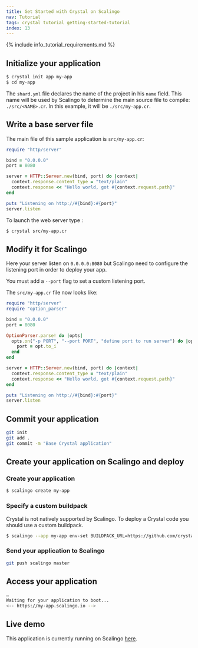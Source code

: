 ```yaml
---
title: Get Started with Crystal on Scalingo
nav: Tutorial
tags: crystal tutorial getting-started-tutorial
index: 13
---
```


{% include info_tutorial_requirements.md %}

## Initialize your application

```bash
$ crystal init app my-app
$ cd my-app
```

The `shard.yml` file declares the name of the project in his `name` field. This name will be used by
Scalingo to determine the main source file to compile: `./src/<NAME>.cr`. In this example, it will be
`./src/my-app.cr`.


## Write a base server file

The main file of this sample application is `src/my-app.cr`:

```ruby
require "http/server"

bind = "0.0.0.0"
port = 8080

server = HTTP::Server.new(bind, port) do |context|
  context.response.content_type = "text/plain"
  context.response << "Hello world, got #{context.request.path}"
end

puts "Listening on http://#{bind}:#{port}"
server.listen
```

To launch the web server type :

```bash
$ crystal src/my-app.cr
```

## Modify it for Scalingo

Here your server listen on `0.0.0.0:8080` but Scalingo need to configure the listening port in order
to deploy your app.

You must add a `--port` flag to set a custom listening port.

The `src/my-app.cr` file now looks like:

```ruby
require "http/server"
require "option_parser"

bind = "0.0.0.0"
port = 8080

OptionParser.parse! do |opts|
  opts.on("-p PORT", "--port PORT", "define port to run server") do |opt|
    port = opt.to_i
  end
end

server = HTTP::Server.new(bind, port) do |context|
  context.response.content_type = "text/plain"
  context.response << "Hello world, got #{context.request.path}"
end

puts "Listening on http://#{bind}:#{port}"
server.listen
```

## Commit your application

```bash
git init
git add .
git commit -m "Base Crystal application"
```

## Create your application on Scalingo and deploy

### Create your application

```bash
$ scalingo create my-app
```

### Specify a custom buildpack

Crystal is not natively supported by Scalingo. To deploy a Crystal code you should use a custom
buildpack.

```bash
$ scalingo --app my-app env-set BUILDPACK_URL=https://github.com/crystal-lang/heroku-buildpack-crystal.git
```

### Send your application to Scalingo
```bash
git push scalingo master
```

## Access your application

```bash
…
Waiting for your application to boot...
<-- https://my-app.scalingo.io -->
```


## Live demo

This application is currently running on Scalingo [here](http://sample-crystal.scalingo.io/).
